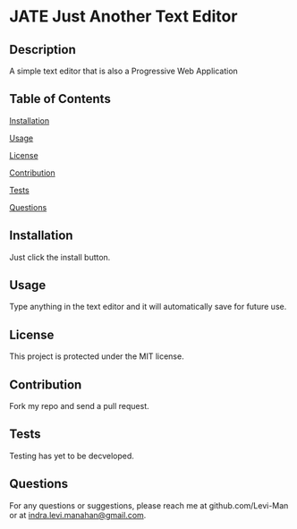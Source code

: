 
# JATE Just Another Text Editor

## Description
A simple text editor that is also a Progressive Web Application

## Table of Contents

[Installation](#installation)

[Usage](#usage)

[License](#license)

[Contribution](#contribution)

[Tests](#tests)

[Questions](#questions)

## Installation
Just click the install button.

## Usage
Type anything in the text editor and it will automatically save for future use. 

## License
This project is protected under the MIT license.

## Contribution
Fork my repo and send a pull request.

## Tests
Testing has yet to be decveloped.

## Questions
For any questions or suggestions, please reach me at github.com/Levi-Man or at indra.levi.manahan@gmail.com.
